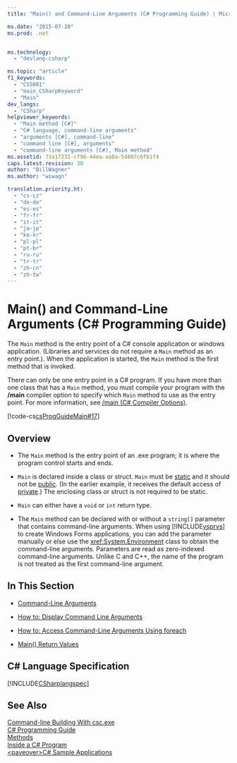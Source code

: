 ```yaml
---
title: "Main() and Command-Line Arguments (C# Programming Guide) | Microsoft Docs"

ms.date: "2015-07-20"
ms.prod: .net


ms.technology: 
  - "devlang-csharp"

ms.topic: "article"
f1_keywords: 
  - "CS5001"
  - "main_CSharpKeyword"
  - "Main"
dev_langs: 
  - "CSharp"
helpviewer_keywords: 
  - "Main method [C#]"
  - "C# language, command-line arguments"
  - "arguments [C#], command-line"
  - "command line [C#], arguments"
  - "command-line arguments [C#], Main method"
ms.assetid: 73a17231-cf96-44ea-aa8a-54807c6fb1f4
caps.latest.revision: 30
author: "BillWagner"
ms.author: "wiwagn"

translation.priority.ht: 
  - "cs-cz"
  - "de-de"
  - "es-es"
  - "fr-fr"
  - "it-it"
  - "ja-jp"
  - "ko-kr"
  - "pl-pl"
  - "pt-br"
  - "ru-ru"
  - "tr-tr"
  - "zh-cn"
  - "zh-tw"
---
```

# Main() and Command-Line Arguments (C# Programming Guide)
The `Main` method is the entry point of a C# console application or windows application. (Libraries and services do not require a `Main` method as an entry point.). When the application is started, the `Main` method is the first method that is invoked.  
  
 There can only be one entry point in a C# program. If you have more than one class that has a `Main` method, you must compile your program with the **/main** compiler option to specify which `Main` method to use as the entry point. For more information, see [/main (C# Compiler Options)](../../../csharp/language-reference/compiler-options/main-compiler-option.md).  
  
 [!code-cs[csProgGuideMain#17](../../../csharp/programming-guide/inside-a-program/codesnippet/CSharp/main-and-command-line-arguments_1.cs)]  
  
## Overview  
  
-   The `Main` method is the entry point of an .exe program; it is where the program control starts and ends.  
  
-   `Main` is declared inside a class or struct. `Main` must be [static](../../../csharp/language-reference/keywords/static.md) and it should not be [public](../../../csharp/language-reference/keywords/public.md). (In the earlier example, it receives the default access of [private](../../../csharp/language-reference/keywords/private.md).) The enclosing class or struct is not required to be static.  
  
-   `Main` can either have a `void` or `int` return type.  
  
-   The `Main` method can be declared with or without a `string[]` parameter that contains command-line arguments. When using [!INCLUDE[vsprvs](~/includes/vsprvs-md.md)] to create Windows Forms applications, you can add the parameter manually or else use the <xref:System.Environment> class to obtain the command-line arguments. Parameters are read as zero-indexed command-line arguments. Unlike C and C++, the name of the program is not treated as the first command-line argument.  
  
## In This Section  
  
-   [Command-Line Arguments](../../../csharp/programming-guide/main-and-command-args/command-line-arguments.md)  
  
-   [How to: Display Command Line Arguments](../../../csharp/programming-guide/main-and-command-args/how-to-display-command-line-arguments.md)  
  
-   [How to: Access Command-Line Arguments Using foreach](../../../csharp/programming-guide/main-and-command-args/how-to-access-command-line-arguments-using-foreach.md)  
  
-   [Main() Return Values](../../../csharp/programming-guide/main-and-command-args/main-return-values.md)  
  
## C# Language Specification  
 [!INCLUDE[CSharplangspec](~/includes/csharplangspec-md.md)]  
  
## See Also  
 [Command-line Building With csc.exe](../../../csharp/language-reference/compiler-options/command-line-building-with-csc-exe.md)   
 [C# Programming Guide](../../../csharp/programming-guide/index.md)   
 [Methods](../../../csharp/programming-guide/classes-and-structs/methods.md)   
 [Inside a C# Program](../../../csharp/programming-guide/inside-a-program/index.md)   
 [\<paveover>C# Sample Applications](http://msdn.microsoft.com/en-us/9a9d7aaa-51d3-4224-b564-95409b0f3e15)